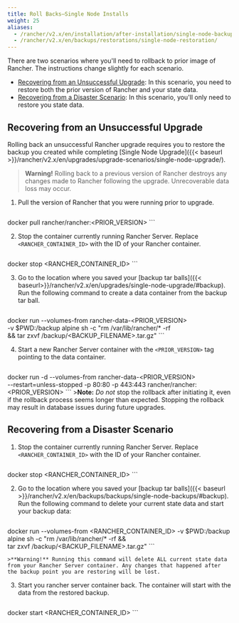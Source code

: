 ```yaml
---
title: Roll Backs—Single Node Installs
weight: 25
aliases:
  - /rancher/v2.x/en/installation/after-installation/single-node-backup-and-restoration/
  - /rancher/v2.x/en/backups/restorations/single-node-restoration/
---
```


There are two scenarios where you'll need to rollback to prior image of Rancher. The instructions change slightly for each scenario.

<!-- TOC -->

- [Recovering from an Unsuccessful Upgrade](#recovering-from-an-unsuccessful-upgrade): In this scenario, you need to restore both the prior version of Rancher and your state data.
- [Recovering from a Disaster Scenario](#recovering-from-a-disaster-scenario): In this scenario, you'll only need to restore you state data.

<!-- /TOC -->

## Recovering from an Unsuccessful Upgrade

Rolling back an unsuccessful Rancher upgrade requires you to
restore the backup you created while completing [Single Node Upgrade]({{< baseurl >}}/rancher/v2.x/en/upgrades/upgrade-scenarios/single-node-upgrade/).

>**Warning!** Rolling back to a previous version of Rancher destroys any changes made to Rancher following the upgrade. Unrecoverable data loss may occur.

1. Pull the version of Rancher that you were running prior to upgrade.

    ```
docker pull rancher/rancher:<PRIOR_VERSION>
    ```

2. Stop the container currently running Rancher Server. Replace `<RANCHER_CONTAINER_ID>` with the ID of your Rancher container.

    ```
docker stop <RANCHER_CONTAINER_ID>
    ```

3. Go to the location where you saved your [backup tar balls]({{< baseurl>}}/rancher/v2.x/en/upgrades/single-node-upgrade/#backup). Run the following command to create a data container from the backup tar ball.

     ```
docker run  --volumes-from rancher-data-<PRIOR_VERSION> \
   -v $PWD:/backup alpine sh -c "rm /var/lib/rancher/* -rf  \
   && tar zxvf /backup/<BACKUP_FILENAME>.tar.gz"
     ```

4. Start a new Rancher Server container with the `<PRIOR_VERSION>` tag pointing to the data container.
    ```
docker run -d --volumes-from rancher-data-<PRIOR_VERSION> \
  --restart=unless-stopped -p 80:80 -p 443:443 rancher/rancher:<PRIOR_VERSION>
    ```
    >**Note:** _Do not_ stop the rollback after initiating it, even if the rollback process seems longer than expected. Stopping the rollback may result in database issues during future upgrades.

## Recovering from a Disaster Scenario

1. Stop the container currently running Rancher Server. Replace `<RANCHER_CONTAINER_ID>` with the ID of your Rancher container.

    ```
docker stop <RANCHER_CONTAINER_ID>
    ```

2. Go to the location where you saved your [backup tar balls]({{< baseurl >}}/rancher/v2.x/en/backups/backups/single-node-backups/#backup). Run the following command to delete your current state data and start your backup data:

    ```
docker run  --volumes-from <RANCHER_CONTAINER_ID> -v $PWD:/backup \
alpine sh -c "rm /var/lib/rancher/* -rf  && \
tar zxvf /backup/<BACKUP_FILENAME>.tar.gz"
    ```

    >**Warning!** Running this command will delete ALL current state data from your Rancher Server container. Any changes that happened after the backup point you are restoring will be lost.

3. Start you rancher server container back. The container will start with the data from the restored backup.

    ```
docker start <RANCHER_CONTAINER_ID>
    ```

